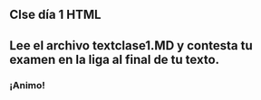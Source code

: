 ## Clse día 1 HTML

## Lee el archivo textclase1.MD y contesta tu examen en la liga al final de tu texto.

### ¡Animo!